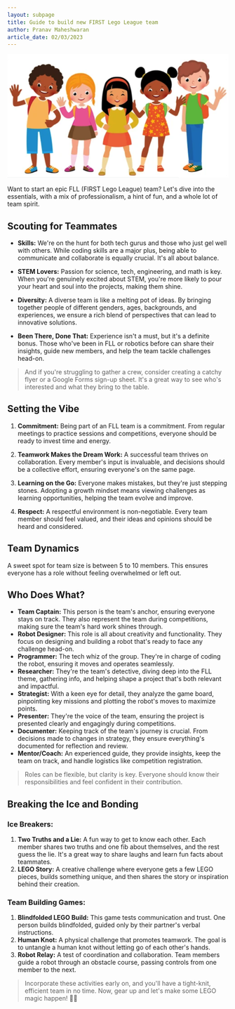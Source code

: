 ```yaml
---
layout: subpage
title: Guide to build new FIRST Lego League team
author: Pranav Maheshwaran
article_date: 02/03/2023
---
```


![](/public/images/kids-team.png "FLL Team")

Want to start an epic FLL (FIRST Lego League) team? Let's dive into the essentials, with a mix of professionalism, a hint of fun, and a whole lot of team spirit.

## Scouting for Teammates

- **Skills:** We're on the hunt for both tech gurus and those who just gel well with others. While coding skills are a major plus, being able to communicate and collaborate is equally crucial. It's all about balance.
  
- **STEM Lovers:** Passion for science, tech, engineering, and math is key. When you're genuinely excited about STEM, you're more likely to pour your heart and soul into the projects, making them shine.

- **Diversity:** A diverse team is like a melting pot of ideas. By bringing together people of different genders, ages, backgrounds, and experiences, we ensure a rich blend of perspectives that can lead to innovative solutions.

- **Been There, Done That:** Experience isn't a must, but it's a definite bonus. Those who've been in FLL or robotics before can share their insights, guide new members, and help the team tackle challenges head-on.

> And if you're struggling to gather a crew, consider creating a catchy flyer or a Google Forms sign-up sheet. It's a great way to see who's interested and what they bring to the table.

## Setting the Vibe

1. **Commitment:** Being part of an FLL team is a commitment. From regular meetings to practice sessions and competitions, everyone should be ready to invest time and energy.

2. **Teamwork Makes the Dream Work:** A successful team thrives on collaboration. Every member's input is invaluable, and decisions should be a collective effort, ensuring everyone's on the same page.

3. **Learning on the Go:** Everyone makes mistakes, but they're just stepping stones. Adopting a growth mindset means viewing challenges as learning opportunities, helping the team evolve and improve.

4. **Respect:** A respectful environment is non-negotiable. Every team member should feel valued, and their ideas and opinions should be heard and considered.

## Team Dynamics

A sweet spot for team size is between 5 to 10 members. This ensures everyone has a role without feeling overwhelmed or left out.

## Who Does What?

- **Team Captain:** This person is the team's anchor, ensuring everyone stays on track. They also represent the team during competitions, making sure the team's hard work shines through.
- **Robot Designer:** This role is all about creativity and functionality. They focus on designing and building a robot that's ready to face any challenge head-on.
- **Programmer:** The tech whiz of the group. They're in charge of coding the robot, ensuring it moves and operates seamlessly.
- **Researcher:** They're the team's detective, diving deep into the FLL theme, gathering info, and helping shape a project that's both relevant and impactful.
- **Strategist:** With a keen eye for detail, they analyze the game board, pinpointing key missions and plotting the robot's moves to maximize points.
- **Presenter:** They're the voice of the team, ensuring the project is presented clearly and engagingly during competitions.
- **Documenter:** Keeping track of the team's journey is crucial. From decisions made to changes in strategy, they ensure everything's documented for reflection and review.
- **Mentor/Coach:** An experienced guide, they provide insights, keep the team on track, and handle logistics like competition registration.

> Roles can be flexible, but clarity is key. Everyone should know their responsibilities and feel confident in their contribution.

## Breaking the Ice and Bonding

### Ice Breakers:

1. **Two Truths and a Lie:** A fun way to get to know each other. Each member shares two truths and one fib about themselves, and the rest guess the lie. It's a great way to share laughs and learn fun facts about teammates.
2. **LEGO Story:** A creative challenge where everyone gets a few LEGO pieces, builds something unique, and then shares the story or inspiration behind their creation.

### Team Building Games:

1. **Blindfolded LEGO Build:** This game tests communication and trust. One person builds blindfolded, guided only by their partner's verbal instructions.
2. **Human Knot:** A physical challenge that promotes teamwork. The goal is to untangle a human knot without letting go of each other's hands.
3. **Robot Relay:** A test of coordination and collaboration. Team members guide a robot through an obstacle course, passing controls from one member to the next.

> Incorporate these activities early on, and you'll have a tight-knit, efficient team in no time. Now, gear up and let's make some LEGO magic happen! 🤖🌟
